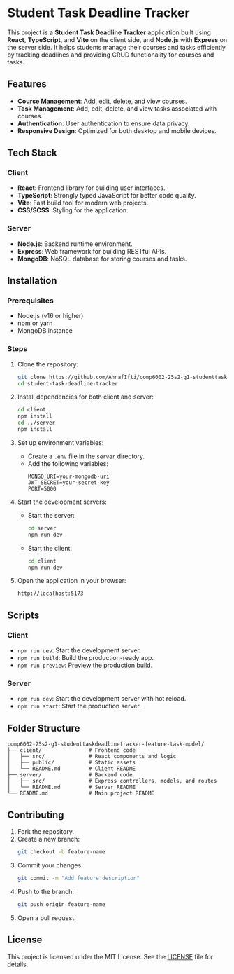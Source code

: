 # Student Task Deadline Tracker

This project is a **Student Task Deadline Tracker** application built using **React**, **TypeScript**, and **Vite** on the client side, and **Node.js** with **Express** on the server side. It helps students manage their courses and tasks efficiently by tracking deadlines and providing CRUD functionality for courses and tasks.

## Features

- **Course Management**: Add, edit, delete, and view courses.
- **Task Management**: Add, edit, delete, and view tasks associated with courses.
- **Authentication**: User authentication to ensure data privacy.
- **Responsive Design**: Optimized for both desktop and mobile devices.

## Tech Stack

### Client
- **React**: Frontend library for building user interfaces.
- **TypeScript**: Strongly typed JavaScript for better code quality.
- **Vite**: Fast build tool for modern web projects.
- **CSS/SCSS**: Styling for the application.

### Server
- **Node.js**: Backend runtime environment.
- **Express**: Web framework for building RESTful APIs.
- **MongoDB**: NoSQL database for storing courses and tasks.

## Installation

### Prerequisites
- Node.js (v16 or higher)
- npm or yarn
- MongoDB instance

### Steps
1. Clone the repository:
   ```bash
   git clone https://github.com/AhnafIfti/comp6002-25s2-g1-studenttaskdeadlinetracker
   cd student-task-deadline-tracker
   ```

2. Install dependencies for both client and server:
   ```bash
   cd client
   npm install
   cd ../server
   npm install
   ```

3. Set up environment variables:
   - Create a `.env` file in the `server` directory.
   - Add the following variables:
     ```
     MONGO_URI=your-mongodb-uri
     JWT_SECRET=your-secret-key
     PORT=5000
     ```

4. Start the development servers:
   - Start the server:
     ```bash
     cd server
     npm run dev
     ```
   - Start the client:
     ```bash
     cd client
     npm run dev
     ```

5. Open the application in your browser:
   ```
   http://localhost:5173
   ```

## Scripts

### Client
- `npm run dev`: Start the development server.
- `npm run build`: Build the production-ready app.
- `npm run preview`: Preview the production build.

### Server
- `npm run dev`: Start the development server with hot reload.
- `npm run start`: Start the production server.

## Folder Structure

```
comp6002-25s2-g1-studenttaskdeadlinetracker-feature-task-model/
├── client/               # Frontend code
│   ├── src/              # React components and logic
│   ├── public/           # Static assets
│   └── README.md         # Client README
├── server/               # Backend code
│   ├── src/              # Express controllers, models, and routes
│   └── README.md         # Server README
└── README.md             # Main project README
```

## Contributing

1. Fork the repository.
2. Create a new branch:
   ```bash
   git checkout -b feature-name
   ```
3. Commit your changes:
   ```bash
   git commit -m "Add feature description"
   ```
4. Push to the branch:
   ```bash
   git push origin feature-name
   ```
5. Open a pull request.

## License

This project is licensed under the MIT License. See the [LICENSE](../LICENSE) file for details.
